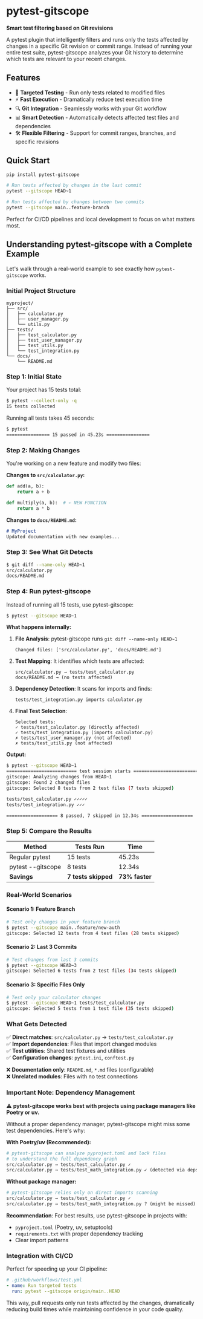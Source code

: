 # pytest-gitscope

**Smart test filtering based on Git revisions**

A pytest plugin that intelligently filters and runs only the tests affected by changes in a specific Git revision or commit range. Instead of running your entire test suite, pytest-gitscope analyzes your Git history to determine which tests are relevant to your recent changes.

## Features

- 🎯 **Targeted Testing** - Run only tests related to modified files
- ⚡ **Fast Execution** - Dramatically reduce test execution time
- 🔍 **Git Integration** - Seamlessly works with your Git workflow
- 📊 **Smart Detection** - Automatically detects affected test files and dependencies
- 🛠️ **Flexible Filtering** - Support for commit ranges, branches, and specific revisions

## Quick Start

```bash
pip install pytest-gitscope

# Run tests affected by changes in the last commit
pytest --gitscope HEAD~1

# Run tests affected by changes between two commits
pytest --gitscope main..feature-branch
```

Perfect for CI/CD pipelines and local development to focus on what matters most.


## Understanding pytest-gitscope with a Complete Example

Let's walk through a real-world example to see exactly how `pytest-gitscope` works.

### Initial Project Structure

```
myproject/
├── src/
│   ├── calculator.py
│   ├── user_manager.py
│   └── utils.py
├── tests/
│   ├── test_calculator.py
│   ├── test_user_manager.py
│   ├── test_utils.py
│   └── test_integration.py
└── docs/
    └── README.md
```

### Step 1: Initial State

Your project has 15 tests total:
```bash
$ pytest --collect-only -q
15 tests collected
```

Running all tests takes 45 seconds:
```bash
$ pytest
================ 15 passed in 45.23s ================
```

### Step 2: Making Changes

You're working on a new feature and modify two files:

**Changes to `src/calculator.py`:**
```python
def add(a, b):
    return a + b

def multiply(a, b):  # ← NEW FUNCTION
    return a * b
```

**Changes to `docs/README.md`:**
```markdown
# MyProject
Updated documentation with new examples...
```

### Step 3: See What Git Detects

```bash
$ git diff --name-only HEAD~1
src/calculator.py
docs/README.md
```

### Step 4: Run pytest-gitscope

Instead of running all 15 tests, use pytest-gitscope:

```bash
$ pytest --gitscope HEAD~1
```

**What happens internally:**

1. **File Analysis**: pytest-gitscope runs `git diff --name-only HEAD~1`
   ```
   Changed files: ['src/calculator.py', 'docs/README.md']
   ```

2. **Test Mapping**: It identifies which tests are affected:
   ```
   src/calculator.py → tests/test_calculator.py
   docs/README.md → (no tests affected)
   ```

3. **Dependency Detection**: It scans for imports and finds:
   ```
   tests/test_integration.py imports calculator.py
   ```

4. **Final Test Selection**:
   ```
   Selected tests:
   ✓ tests/test_calculator.py (directly affected)
   ✓ tests/test_integration.py (imports calculator.py)
   ✗ tests/test_user_manager.py (not affected)
   ✗ tests/test_utils.py (not affected)
   ```

**Output:**
```bash
$ pytest --gitscope HEAD~1
========================== test session starts ==========================
gitscope: Analyzing changes from HEAD~1
gitscope: Found 2 changed files
gitscope: Selected 8 tests from 2 test files (7 tests skipped)

tests/test_calculator.py ✓✓✓✓✓
tests/test_integration.py ✓✓✓

=================== 8 passed, 7 skipped in 12.34s ===================
```

### Step 5: Compare the Results

| Method | Tests Run | Time |
|--------|-----------|------|
| Regular pytest | 15 tests | 45.23s |
| pytest --gitscope | 8 tests | 12.34s |
| **Savings** | **7 tests skipped** | **73% faster** |

### Real-World Scenarios

#### Scenario 1: Feature Branch
```bash
# Test only changes in your feature branch
$ pytest --gitscope main..feature/new-auth
gitscope: Selected 12 tests from 4 test files (28 tests skipped)
```

#### Scenario 2: Last 3 Commits
```bash
# Test changes from last 3 commits
$ pytest --gitscope HEAD~3
gitscope: Selected 6 tests from 2 test files (34 tests skipped)
```

#### Scenario 3: Specific Files Only
```bash
# Test only your calculator changes
$ pytest --gitscope HEAD~1 tests/test_calculator.py
gitscope: Selected 5 tests from 1 test file (35 tests skipped)
```

### What Gets Detected

✅ **Direct matches**: `src/calculator.py` → `tests/test_calculator.py`\
✅ **Import dependencies**: Files that import changed modules\
✅ **Test utilities**: Shared test fixtures and utilities\
✅ **Configuration changes**: `pytest.ini`, `conftest.py`

❌ **Documentation only**: `README.md`, `*.md` files (configurable)\
❌ **Unrelated modules**: Files with no test connections




### Important Note: Dependency Management

⚠️ **pytest-gitscope works best with projects using package managers like Poetry or uv.**

Without a proper dependency manager, pytest-gitscope might miss some test dependencies. Here's why:

**With Poetry/uv (Recommended):**
```python
# pytest-gitscope can analyze pyproject.toml and lock files
# to understand the full dependency graph
src/calculator.py → tests/test_calculator.py ✓
src/calculator.py → tests/test_math_integration.py ✓ (detected via deps)
```

**Without package manager:**
```python
# pytest-gitscope relies only on direct imports scanning
src/calculator.py → tests/test_calculator.py ✓
src/calculator.py → tests/test_math_integration.py ? (might be missed)
```

**Recommendation**: For best results, use pytest-gitscope in projects with:
- `pyproject.toml` (Poetry, uv, setuptools)
- `requirements.txt` with proper dependency tracking
- Clear import patterns


### Integration with CI/CD

Perfect for speeding up your CI pipeline:

```yaml
# .github/workflows/test.yml
- name: Run targeted tests
  run: pytest --gitscope origin/main..HEAD
```

This way, pull requests only run tests affected by the changes, dramatically reducing build times while maintaining confidence in your code quality.

